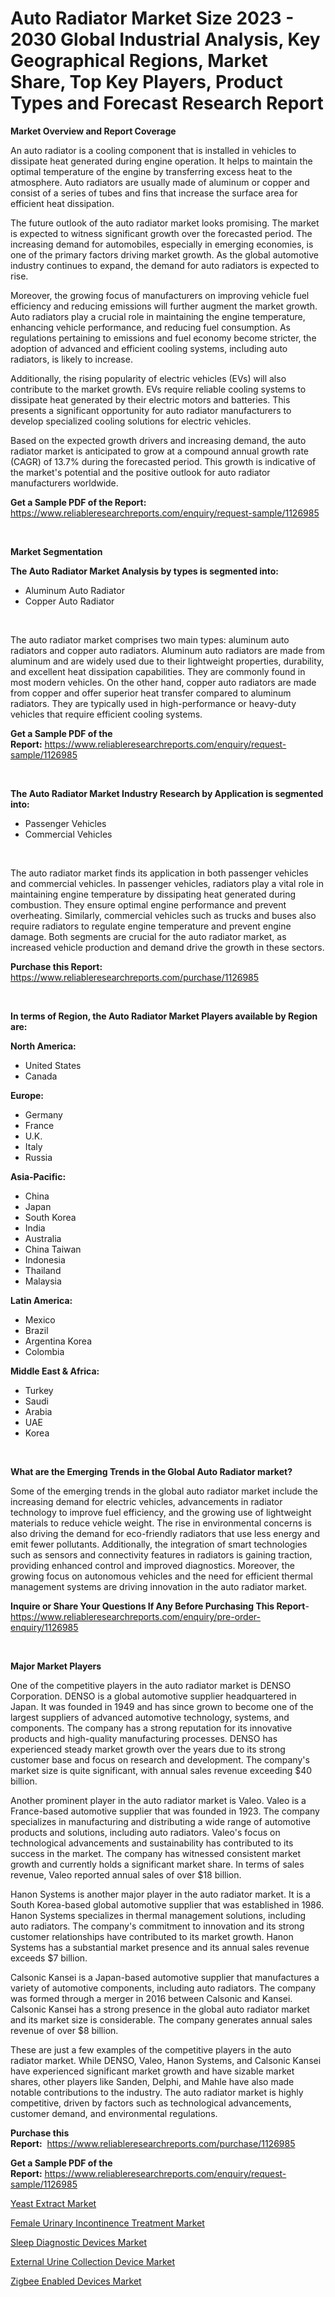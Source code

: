 <p><h1>Auto Radiator Market Size 2023 - 2030 Global Industrial Analysis, Key Geographical Regions, Market Share, Top Key Players, Product Types and Forecast Research Report</h1></p><p><strong>Market Overview and Report Coverage</strong></p>
<p><p>An auto radiator is a cooling component that is installed in vehicles to dissipate heat generated during engine operation. It helps to maintain the optimal temperature of the engine by transferring excess heat to the atmosphere. Auto radiators are usually made of aluminum or copper and consist of a series of tubes and fins that increase the surface area for efficient heat dissipation.</p><p>The future outlook of the auto radiator market looks promising. The market is expected to witness significant growth over the forecasted period. The increasing demand for automobiles, especially in emerging economies, is one of the primary factors driving market growth. As the global automotive industry continues to expand, the demand for auto radiators is expected to rise.</p><p>Moreover, the growing focus of manufacturers on improving vehicle fuel efficiency and reducing emissions will further augment the market growth. Auto radiators play a crucial role in maintaining the engine temperature, enhancing vehicle performance, and reducing fuel consumption. As regulations pertaining to emissions and fuel economy become stricter, the adoption of advanced and efficient cooling systems, including auto radiators, is likely to increase.</p><p>Additionally, the rising popularity of electric vehicles (EVs) will also contribute to the market growth. EVs require reliable cooling systems to dissipate heat generated by their electric motors and batteries. This presents a significant opportunity for auto radiator manufacturers to develop specialized cooling solutions for electric vehicles.</p><p>Based on the expected growth drivers and increasing demand, the auto radiator market is anticipated to grow at a compound annual growth rate (CAGR) of 13.7% during the forecasted period. This growth is indicative of the market's potential and the positive outlook for auto radiator manufacturers worldwide.</p></p>
<p><strong>Get a Sample PDF of the Report:</strong> <a href="https://www.reliableresearchreports.com/enquiry/request-sample/1126985">https://www.reliableresearchreports.com/enquiry/request-sample/1126985</a></p>
<p>&nbsp;</p>
<p><strong>Market Segmentation</strong></p>
<p><strong>The Auto Radiator Market Analysis by types is segmented into:</strong></p>
<p><ul><li>Aluminum Auto Radiator</li><li>Copper Auto Radiator</li></ul></p>
<p>&nbsp;</p>
<p><p>The auto radiator market comprises two main types: aluminum auto radiators and copper auto radiators. Aluminum auto radiators are made from aluminum and are widely used due to their lightweight properties, durability, and excellent heat dissipation capabilities. They are commonly found in most modern vehicles. On the other hand, copper auto radiators are made from copper and offer superior heat transfer compared to aluminum radiators. They are typically used in high-performance or heavy-duty vehicles that require efficient cooling systems.</p></p>
<p><strong>Get a Sample PDF of the Report:</strong>&nbsp;<a href="https://www.reliableresearchreports.com/enquiry/request-sample/1126985">https://www.reliableresearchreports.com/enquiry/request-sample/1126985</a></p>
<p>&nbsp;</p>
<p><strong>The Auto Radiator Market Industry Research by Application is segmented into:</strong></p>
<p><ul><li>Passenger Vehicles</li><li>Commercial Vehicles</li></ul></p>
<p>&nbsp;</p>
<p><p>The auto radiator market finds its application in both passenger vehicles and commercial vehicles. In passenger vehicles, radiators play a vital role in maintaining engine temperature by dissipating heat generated during combustion. They ensure optimal engine performance and prevent overheating. Similarly, commercial vehicles such as trucks and buses also require radiators to regulate engine temperature and prevent engine damage. Both segments are crucial for the auto radiator market, as increased vehicle production and demand drive the growth in these sectors.</p></p>
<p><strong>Purchase this Report:</strong>&nbsp; <a href="https://www.reliableresearchreports.com/purchase/1126985">https://www.reliableresearchreports.com/purchase/1126985</a></p>
<p>&nbsp;</p>
<p><strong>In terms of Region, the Auto Radiator Market Players available by Region are:</strong></p>
<p>
    <p> <strong> North America: </strong>
        <ul>
            <li>United States</li>
            <li>Canada</li>
        </ul>
        </p> 
    <p> <strong> Europe: </strong>
        <ul>
            <li>Germany</li>
            <li>France</li>
            <li>U.K.</li>
            <li>Italy</li>
            <li>Russia</li>
        </ul>
        </p> 
    <p> <strong> Asia-Pacific: </strong>
        <ul>
            <li>China</li>
            <li>Japan</li>
            <li>South Korea</li>
            <li>India</li>
            <li>Australia</li>
            <li>China Taiwan</li>
            <li>Indonesia</li>
            <li>Thailand</li>
            <li>Malaysia</li>
        </ul>
        </p> 
    <p> <strong> Latin America: </strong>
        <ul>
            <li>Mexico</li>
            <li>Brazil</li>
            <li>Argentina Korea</li>
            <li>Colombia</li>
        </ul>
        </p> 
    <p> <strong> Middle East & Africa: </strong>
        <ul>
            <li>Turkey</li>
            <li>Saudi</li>
            <li>Arabia</li>
            <li>UAE</li>
            <li>Korea</li>
        </ul>
    </p>
    </p>
<p>&nbsp;</p>
<p><strong>What are the Emerging Trends in the Global Auto Radiator market?</strong></p>
<p><p>Some of the emerging trends in the global auto radiator market include the increasing demand for electric vehicles, advancements in radiator technology to improve fuel efficiency, and the growing use of lightweight materials to reduce vehicle weight. The rise in environmental concerns is also driving the demand for eco-friendly radiators that use less energy and emit fewer pollutants. Additionally, the integration of smart technologies such as sensors and connectivity features in radiators is gaining traction, providing enhanced control and improved diagnostics. Moreover, the growing focus on autonomous vehicles and the need for efficient thermal management systems are driving innovation in the auto radiator market.</p></p>
<p><strong>Inquire or Share Your Questions If Any Before Purchasing This Report</strong>- <a href="https://www.reliableresearchreports.com/enquiry/pre-order-enquiry/1126985">https://www.reliableresearchreports.com/enquiry/pre-order-enquiry/1126985</a></p>
<p>&nbsp;</p>
<p><strong>Major Market Players</strong></p>
<p><p>One of the competitive players in the auto radiator market is DENSO Corporation. DENSO is a global automotive supplier headquartered in Japan. It was founded in 1949 and has since grown to become one of the largest suppliers of advanced automotive technology, systems, and components. The company has a strong reputation for its innovative products and high-quality manufacturing processes. DENSO has experienced steady market growth over the years due to its strong customer base and focus on research and development. The company's market size is quite significant, with annual sales revenue exceeding $40 billion.</p><p>Another prominent player in the auto radiator market is Valeo. Valeo is a France-based automotive supplier that was founded in 1923. The company specializes in manufacturing and distributing a wide range of automotive products and solutions, including auto radiators. Valeo's focus on technological advancements and sustainability has contributed to its success in the market. The company has witnessed consistent market growth and currently holds a significant market share. In terms of sales revenue, Valeo reported annual sales of over $18 billion.</p><p>Hanon Systems is another major player in the auto radiator market. It is a South Korea-based global automotive supplier that was established in 1986. Hanon Systems specializes in thermal management solutions, including auto radiators. The company's commitment to innovation and its strong customer relationships have contributed to its market growth. Hanon Systems has a substantial market presence and its annual sales revenue exceeds $7 billion.</p><p>Calsonic Kansei is a Japan-based automotive supplier that manufactures a variety of automotive components, including auto radiators. The company was formed through a merger in 2016 between Calsonic and Kansei. Calsonic Kansei has a strong presence in the global auto radiator market and its market size is considerable. The company generates annual sales revenue of over $8 billion.</p><p>These are just a few examples of the competitive players in the auto radiator market. While DENSO, Valeo, Hanon Systems, and Calsonic Kansei have experienced significant market growth and have sizable market shares, other players like Sanden, Delphi, and Mahle have also made notable contributions to the industry. The auto radiator market is highly competitive, driven by factors such as technological advancements, customer demand, and environmental regulations.</p></p>
<p><strong>Purchase this Report:</strong>&nbsp;&nbsp;<a href="https://www.reliableresearchreports.com/purchase/1126985">https://www.reliableresearchreports.com/purchase/1126985</a></p>
<p></p>
<p><strong>Get a Sample PDF of the Report:</strong>&nbsp;<a href="https://www.reliableresearchreports.com/enquiry/request-sample/1126985">https://www.reliableresearchreports.com/enquiry/request-sample/1126985</a></p>
<p><p><a href="https://medium.com/@christinascott1938/yeast-extract-market-report-reveals-the-latest-trends-and-growth-opportunities-of-this-market-06de07542e5c">Yeast Extract Market</a></p><p><a href="https://www.linkedin.com/pulse/female-urinary-incontinence-treatment-market-insights-players-nowxc/">Female Urinary Incontinence Treatment Market</a></p><p><a href="https://www.linkedin.com/pulse/sleep-diagnostic-devices-market-insights-players-forecast-mt86c/">Sleep Diagnostic Devices Market</a></p><p><a href="https://www.linkedin.com/pulse/external-urine-collection-device-market-research-report-xpxwc/">External Urine Collection Device Market</a></p><p><a href="https://medium.com/@tanaysamar7412/zigbee-enabled-devices-market-report-reveals-the-latest-trends-and-growth-opportunities-of-this-b26fa1263331">Zigbee Enabled Devices Market</a></p></p>